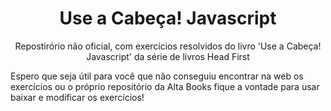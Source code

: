 <h1 align="center">Use a Cabeça! Javascript</h1>

<p align="center">Repostirório não oficial, com exercícios resolvidos do livro 'Use a Cabeça! Javascript' da série de livros Head First

Espero que seja útil para você que não conseguiu encontrar na web os exercícios ou o próprio repositório da Alta Books fique a vontade
para usar baixar e modificar os exercícios! </p>
